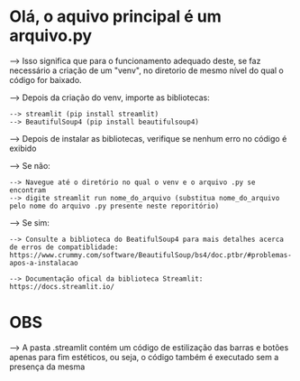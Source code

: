 # Olá, o aquivo principal é um arquivo.py

--> Isso significa que para o funcionamento adequado deste, se faz necessário a criação de um "venv", no diretorio de mesmo nível do qual o código for baixado.

--> Depois da criação do venv, importe as bibliotecas:

    --> streamlit (pip install streamlit)
    --> BeautifulSoup4 (pip install beautifulsoup4)

--> Depois de instalar as bibliotecas, verifique se nenhum erro no código é exibido

--> Se não:

    --> Navegue até o diretório no qual o venv e o arquivo .py se encontram
    --> digite streamlit run nome_do_arquivo (substitua nome_do_arquivo pelo nome do arquivo .py presente neste reporitório)

--> Se sim:

    --> Consulte a biblioteca do BeatifulSoup4 para mais detalhes acerca de erros de compatiblidade: https://www.crummy.com/software/BeautifulSoup/bs4/doc.ptbr/#problemas-apos-a-instalacao

    --> Documentação ofical da biblioteca Streamlit: https://docs.streamlit.io/ 

# OBS
--> A pasta .streamlit contém um código de estilização das barras e botões apenas para fim estéticos, ou seja, o código também é executado sem a presença da mesma

